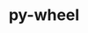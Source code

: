 ---
title: "py-wheel"
layout: cache
categories: [package, develop-2023-05-14]
meta: {"versions": ["0.37.1"], "compilers": ["gcc@=11.1.0", "gcc@=11.3.0", "gcc@=12.1.0", "gcc@=7.3.1", "gcc@=7.5.0", "oneapi@=2023.0.0"], "oss": ["amzn2", "ubuntu18.04", "ubuntu20.04", "ubuntu22.04"], "platforms": ["linux"], "targets": ["aarch64", "neoverse_n1", "ppc64le", "x86_64", "x86_64_v3"], "stacks": ["aws-ahug", "aws-ahug-aarch64", "aws-isc", "aws-isc-aarch64", "data-vis-sdk", "e4s", "e4s-oneapi", "e4s-power", "gpu-tests", "ml-linux-x86_64-cpu", "ml-linux-x86_64-cuda", "ml-linux-x86_64-rocm", "radiuss", "root", "tutorial"], "num_specs": 18, "num_specs_by_stack": {"gpu-tests": 1, "root": 18, "e4s": 3, "data-vis-sdk": 4, "aws-isc": 1, "aws-ahug": 1, "ml-linux-x86_64-rocm": 1, "tutorial": 2, "ml-linux-x86_64-cuda": 1, "ml-linux-x86_64-cpu": 1, "aws-ahug-aarch64": 2, "aws-isc-aarch64": 2, "e4s-power": 3, "radiuss": 2, "e4s-oneapi": 1}}
spec_details: [{"hash": "mhuo7bbnzqe2p5mh2or3zj24tnykvk35", "compiler": "gcc@=11.1.0", "versions": ["0.37.1"], "os": "ubuntu20.04", "platform": "linux", "target": "x86_64_v3", "variants": ["build_system=generic"], "stacks": ["gpu-tests", "root", "e4s"], "size": "-", "tarball": "https://binaries.spack.io/releases/develop-2023-05-14/build_cache/linux-ubuntu20.04-x86_64_v3/gcc-11.1.0/py-wheel-0.37.1/linux-ubuntu20.04-x86_64_v3-gcc-11.1.0-py-wheel-0.37.1-mhuo7bbnzqe2p5mh2or3zj24tnykvk35.spack"}, {"hash": "6rb7cvvnypri7f4rnuoso4i7zoskerbw", "compiler": "gcc@=11.1.0", "versions": ["0.37.1"], "os": "ubuntu20.04", "platform": "linux", "target": "x86_64_v3", "variants": ["build_system=generic"], "stacks": ["data-vis-sdk", "root"], "size": "-", "tarball": "https://binaries.spack.io/releases/develop-2023-05-14/build_cache/linux-ubuntu20.04-x86_64_v3/gcc-11.1.0/py-wheel-0.37.1/linux-ubuntu20.04-x86_64_v3-gcc-11.1.0-py-wheel-0.37.1-6rb7cvvnypri7f4rnuoso4i7zoskerbw.spack"}, {"hash": "x6erwupm34cy3s63f6ut547x4nkg7v44", "compiler": "gcc@=7.3.1", "versions": ["0.37.1"], "os": "amzn2", "platform": "linux", "target": "x86_64_v3", "variants": ["build_system=generic"], "stacks": ["root", "aws-isc", "aws-ahug"], "size": "-", "tarball": "https://binaries.spack.io/releases/develop-2023-05-14/build_cache/linux-amzn2-x86_64_v3/gcc-7.3.1/py-wheel-0.37.1/linux-amzn2-x86_64_v3-gcc-7.3.1-py-wheel-0.37.1-x6erwupm34cy3s63f6ut547x4nkg7v44.spack"}, {"hash": "az4gd3rkotr3ugsjmbujk5ez47mx5g4z", "compiler": "gcc@=11.3.0", "versions": ["0.37.1"], "os": "ubuntu22.04", "platform": "linux", "target": "x86_64_v3", "variants": ["build_system=generic"], "stacks": ["ml-linux-x86_64-rocm", "tutorial", "ml-linux-x86_64-cuda", "root", "ml-linux-x86_64-cpu"], "size": "-", "tarball": "https://binaries.spack.io/releases/develop-2023-05-14/build_cache/linux-ubuntu22.04-x86_64_v3/gcc-11.3.0/py-wheel-0.37.1/linux-ubuntu22.04-x86_64_v3-gcc-11.3.0-py-wheel-0.37.1-az4gd3rkotr3ugsjmbujk5ez47mx5g4z.spack"}, {"hash": "qmov6zr4xn4oiuuiyidzcz2w2yidfx4z", "compiler": "gcc@=7.3.1", "versions": ["0.37.1"], "os": "amzn2", "platform": "linux", "target": "aarch64", "variants": ["build_system=generic"], "stacks": ["root", "aws-ahug-aarch64", "aws-isc-aarch64"], "size": "-", "tarball": "https://binaries.spack.io/releases/develop-2023-05-14/build_cache/linux-amzn2-aarch64/gcc-7.3.1/py-wheel-0.37.1/linux-amzn2-aarch64-gcc-7.3.1-py-wheel-0.37.1-qmov6zr4xn4oiuuiyidzcz2w2yidfx4z.spack"}, {"hash": "ba5mpvd5pqheye2peo2iwlpohc43cclt", "compiler": "gcc@=11.1.0", "versions": ["0.37.1"], "os": "ubuntu20.04", "platform": "linux", "target": "x86_64_v3", "variants": ["build_system=generic"], "stacks": ["data-vis-sdk", "root"], "size": "-", "tarball": "https://binaries.spack.io/releases/develop-2023-05-14/build_cache/linux-ubuntu20.04-x86_64_v3/gcc-11.1.0/py-wheel-0.37.1/linux-ubuntu20.04-x86_64_v3-gcc-11.1.0-py-wheel-0.37.1-ba5mpvd5pqheye2peo2iwlpohc43cclt.spack"}, {"hash": "7bppa2ekrm66t5ea774mihoml5hptpd7", "compiler": "gcc@=11.1.0", "versions": ["0.37.1"], "os": "ubuntu20.04", "platform": "linux", "target": "ppc64le", "variants": ["build_system=generic"], "stacks": ["e4s-power", "root"], "size": "-", "tarball": "https://binaries.spack.io/releases/develop-2023-05-14/build_cache/linux-ubuntu20.04-ppc64le/gcc-11.1.0/py-wheel-0.37.1/linux-ubuntu20.04-ppc64le-gcc-11.1.0-py-wheel-0.37.1-7bppa2ekrm66t5ea774mihoml5hptpd7.spack"}, {"hash": "stjavoxfukrisbjialulg7uu4vkvu3tw", "compiler": "gcc@=11.1.0", "versions": ["0.37.1"], "os": "ubuntu20.04", "platform": "linux", "target": "x86_64_v3", "variants": ["build_system=generic"], "stacks": ["data-vis-sdk", "root"], "size": "-", "tarball": "https://binaries.spack.io/releases/develop-2023-05-14/build_cache/linux-ubuntu20.04-x86_64_v3/gcc-11.1.0/py-wheel-0.37.1/linux-ubuntu20.04-x86_64_v3-gcc-11.1.0-py-wheel-0.37.1-stjavoxfukrisbjialulg7uu4vkvu3tw.spack"}, {"hash": "cdd7popwqx2zczmrolot7egs3fr63rrh", "compiler": "gcc@=7.3.1", "versions": ["0.37.1"], "os": "amzn2", "platform": "linux", "target": "neoverse_n1", "variants": ["build_system=generic"], "stacks": ["root", "aws-ahug-aarch64", "aws-isc-aarch64"], "size": "-", "tarball": "https://binaries.spack.io/releases/develop-2023-05-14/build_cache/linux-amzn2-neoverse_n1/gcc-7.3.1/py-wheel-0.37.1/linux-amzn2-neoverse_n1-gcc-7.3.1-py-wheel-0.37.1-cdd7popwqx2zczmrolot7egs3fr63rrh.spack"}, {"hash": "hg3jpffehvimuyc26e546m2xlg3ujazn", "compiler": "gcc@=11.1.0", "versions": ["0.37.1"], "os": "ubuntu20.04", "platform": "linux", "target": "x86_64_v3", "variants": ["build_system=generic"], "stacks": ["data-vis-sdk", "root"], "size": "-", "tarball": "https://binaries.spack.io/releases/develop-2023-05-14/build_cache/linux-ubuntu20.04-x86_64_v3/gcc-11.1.0/py-wheel-0.37.1/linux-ubuntu20.04-x86_64_v3-gcc-11.1.0-py-wheel-0.37.1-hg3jpffehvimuyc26e546m2xlg3ujazn.spack"}, {"hash": "u7lv5zba6at7hvioqgcxinpgpdulzudn", "compiler": "gcc@=11.1.0", "versions": ["0.37.1"], "os": "ubuntu20.04", "platform": "linux", "target": "x86_64_v3", "variants": ["build_system=generic"], "stacks": ["root", "e4s"], "size": "-", "tarball": "https://binaries.spack.io/releases/develop-2023-05-14/build_cache/linux-ubuntu20.04-x86_64_v3/gcc-11.1.0/py-wheel-0.37.1/linux-ubuntu20.04-x86_64_v3-gcc-11.1.0-py-wheel-0.37.1-u7lv5zba6at7hvioqgcxinpgpdulzudn.spack"}, {"hash": "5qtejuwth56gzkazrrm75b4q4vvygr6l", "compiler": "gcc@=7.5.0", "versions": ["0.37.1"], "os": "ubuntu18.04", "platform": "linux", "target": "x86_64_v3", "variants": ["build_system=generic"], "stacks": ["root", "radiuss"], "size": "-", "tarball": "https://binaries.spack.io/releases/develop-2023-05-14/build_cache/linux-ubuntu18.04-x86_64_v3/gcc-7.5.0/py-wheel-0.37.1/linux-ubuntu18.04-x86_64_v3-gcc-7.5.0-py-wheel-0.37.1-5qtejuwth56gzkazrrm75b4q4vvygr6l.spack"}, {"hash": "nx5lpxamxvkp3ot2ccapsxpngyig4cpu", "compiler": "gcc@=11.1.0", "versions": ["0.37.1"], "os": "ubuntu20.04", "platform": "linux", "target": "ppc64le", "variants": ["build_system=generic"], "stacks": ["e4s-power", "root"], "size": "-", "tarball": "https://binaries.spack.io/releases/develop-2023-05-14/build_cache/linux-ubuntu20.04-ppc64le/gcc-11.1.0/py-wheel-0.37.1/linux-ubuntu20.04-ppc64le-gcc-11.1.0-py-wheel-0.37.1-nx5lpxamxvkp3ot2ccapsxpngyig4cpu.spack"}, {"hash": "avaev6eyk3oick6df2npcpeaapyv26xj", "compiler": "gcc@=11.1.0", "versions": ["0.37.1"], "os": "ubuntu20.04", "platform": "linux", "target": "x86_64_v3", "variants": ["build_system=generic"], "stacks": ["root", "e4s"], "size": "-", "tarball": "https://binaries.spack.io/releases/develop-2023-05-14/build_cache/linux-ubuntu20.04-x86_64_v3/gcc-11.1.0/py-wheel-0.37.1/linux-ubuntu20.04-x86_64_v3-gcc-11.1.0-py-wheel-0.37.1-avaev6eyk3oick6df2npcpeaapyv26xj.spack"}, {"hash": "nkgnvlhyik2eaizxq63hzgo3fzdyuqgv", "compiler": "gcc@=7.5.0", "versions": ["0.37.1"], "os": "ubuntu18.04", "platform": "linux", "target": "x86_64_v3", "variants": ["build_system=generic"], "stacks": ["root", "radiuss"], "size": "-", "tarball": "https://binaries.spack.io/releases/develop-2023-05-14/build_cache/linux-ubuntu18.04-x86_64_v3/gcc-7.5.0/py-wheel-0.37.1/linux-ubuntu18.04-x86_64_v3-gcc-7.5.0-py-wheel-0.37.1-nkgnvlhyik2eaizxq63hzgo3fzdyuqgv.spack"}, {"hash": "kbelzwqf2tz7iivdqegvkun3yikiuayd", "compiler": "gcc@=12.1.0", "versions": ["0.37.1"], "os": "ubuntu22.04", "platform": "linux", "target": "x86_64_v3", "variants": ["build_system=generic"], "stacks": ["root", "tutorial"], "size": "-", "tarball": "https://binaries.spack.io/releases/develop-2023-05-14/build_cache/linux-ubuntu22.04-x86_64_v3/gcc-12.1.0/py-wheel-0.37.1/linux-ubuntu22.04-x86_64_v3-gcc-12.1.0-py-wheel-0.37.1-kbelzwqf2tz7iivdqegvkun3yikiuayd.spack"}, {"hash": "kutlkqethi7t2clodc2r6ps572iaf5mm", "compiler": "oneapi@=2023.0.0", "versions": ["0.37.1"], "os": "ubuntu20.04", "platform": "linux", "target": "x86_64", "variants": ["build_system=generic"], "stacks": ["root", "e4s-oneapi"], "size": "-", "tarball": "https://binaries.spack.io/releases/develop-2023-05-14/build_cache/linux-ubuntu20.04-x86_64/oneapi-2023.0.0/py-wheel-0.37.1/linux-ubuntu20.04-x86_64-oneapi-2023.0.0-py-wheel-0.37.1-kutlkqethi7t2clodc2r6ps572iaf5mm.spack"}, {"hash": "nhstyzhmvkqdlwcfrxwpmoyugrydgvul", "compiler": "gcc@=11.1.0", "versions": ["0.37.1"], "os": "ubuntu20.04", "platform": "linux", "target": "ppc64le", "variants": ["build_system=generic"], "stacks": ["e4s-power", "root"], "size": "-", "tarball": "https://binaries.spack.io/releases/develop-2023-05-14/build_cache/linux-ubuntu20.04-ppc64le/gcc-11.1.0/py-wheel-0.37.1/linux-ubuntu20.04-ppc64le-gcc-11.1.0-py-wheel-0.37.1-nhstyzhmvkqdlwcfrxwpmoyugrydgvul.spack"}]
---